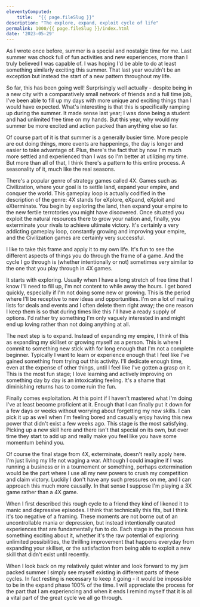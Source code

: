```yaml
---
eleventyComputed:
    title:  "{{ page.fileSlug }}"
description: "The explore, expand, exploit cycle of life"
permalink: 1000/{{ page.fileSlug }}/index.html
date: '2023-05-29'
---
```


As I wrote once before, summer is a special and nostalgic time for me. Last summer was chock full of fun activities and new experiences, more than I truly believed I was capable of. I was hoping I'd be able to do at least something similarly exciting this summer. That last year wouldn't be an exception but instead the start of a new pattern throughout my life.

So far, this has been going well! Surprisingly well actually - despite being in a new city with a comparatively small network of friends and a full time job, I've been able to fill up my days with more unique and exciting things than I would have expected. What's interesting is that this is specifically ramping up during the summer. It made sense last year; I was done being a student and had unlimited free time on my hands. But this year, why would my summer be more excited and action packed than anything else so far.

Of course part of it is that summer is a generally busier time. More people are out doing things, more events are happenings, the day is longer and easier to take advantage of. Plus, there's the fact that by now I'm much more settled and experienced than I was so I'm better at utilizing my time. But more than all of that, I think there's a pattern to this entire process. A seasonality of it, much like the real seasons.

There's a popular genre of strategy games called 4X. Games such as Civilization, where your goal is to settle land, expand your empire, and conquer the world. This gameplay loop is actually codified in the description of the genre: 4X stands for eXplore, eXpand, eXploit and eXterminate. You begin by exploring the land, then expand your empire to the new fertile terrotories you might have discovered. Once situated you exploit the natural resources there to grow your nation and, finally, you exterminate your rivals to achieve ultimate victory. It's certainly a very addicting gameplay loop, constantly growing and improving your empire, and the Civilization games are certainly very successful.

I like to take this frame and apply it to my own life. It's fun to see the different aspects of things you do through the frame of a game. And the cycle I go through is (whether intentionally or not) sometimes very similar to the one that you play through in 4X games.

It starts with exploring. Usually when I have a long stretch of free time that I know I'll need to fill up, I'm not content to while away the hours. I get bored quickly, especially if I'm not doing some new or growing. This is the period where I'll be receptive to new ideas and opportunities. I'm on a lot of mailing lists for deals and events and I often delete them right away; the one reason I keep them is so that during times like this I'll have a ready supply of options. I'd rather try something I'm only vaguely interested in and might end up loving rather than not doing anything at all.

The next step is to expand. Instead of expanding my empire, I think of this as expanding my skillset or growing myself as a person. This is where I commit to something new stick with for long enough that I'm not a complete beginner. Typically I want to learn or experience enough that I feel like I've gained something from trying out this activity. I'll dedicate enough time, even at the expense of other things, until I feel like I've gotten a grasp on it. This is the most fun stage; I love learning and actively improving on something day by day is an intoxicating feeling. It's a shame that diminishing returns has to come ruin the fun.

Finally comes exploitation. At this point if I haven't mastered what I'm doing I've at least become proficient at it. Enough that I can finally put it down for a few days or weeks without worrying about forgetting my new skills. I can pick it up as well when I'm feeling bored and casually enjoy having this new power that didn't exist a few weeks ago. This stage is the most satisfying. Picking up a new skill here and there isn't that special on its own, but over time they start to add up and really make you feel like you have some momentum behind you.

Of course the final stage from 4X, exterminate, doesn't really apply here. I'm just living my life not waging a war. Although I could imagine if I was running a business or in a tournement or something, perhaps extermination would be the part where I use all my new powers to crush my competition and claim victory. Luckily I don't have any such pressures on me, and I can approach this much more causally. In that sense I suppose I'm playing a 3X game rather than a 4X game.

When I first described this rough cycle to a friend they kind of likened it to manic and depressive episodes. I think that technically this fits, but I think it's too negative of a framing. These moments are not borne out of an uncontrollable mania or depression, but instead intentionally curated experiences that are fundamentally fun to do. Each stage in the process has something exciting about it, whether it's the raw potential of exploring unlimited possibilities, the thrilling improvement that happens everyday from expanding your skillset, or the satisfaction from being able to exploit a new skill that didn't exist until recently.

When I look back on my relatively quiet winter and look forward to my jam packed summer I simply see myself existing in different parts of these cycles. In fact resting is necessary to keep it going - it would be impossible to be in the expand phase 100% of the time. I will appreciate the process for the part that I am experiencing and when it ends I remind myself that it is all a vital part of the great cycle we all go through.